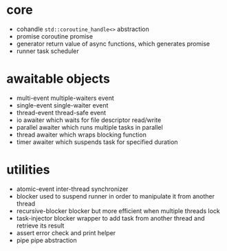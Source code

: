# core
- cohandle      `std::coroutine_handle<>` abstraction
- promise       coroutine promise
- generator     return value of async functions, which generates promise
- runner        task scheduler

# awaitable objects
- multi-event   multiple-waiters event
- single-event  single-waiter event
- thread-event  thread-safe event
- io            awaiter which waits for file descriptor read/write
- parallel      awaiter which runs multiple tasks in parallel
- thread        awaiter which wraps blocking function
- timer         awaiter which suspends task for specified duration


# utilities
- atomic-event      inter-thread synchronizer
- blocker           used to suspend runner in order to manipulate it from another thread
- recursive-blocker blocker but more efficient when multiple threads lock
- task-injector     blocker wrapper to add task from another thread and retrieve its result
- assert            error check and print helper
- pipe              pipe abstraction

